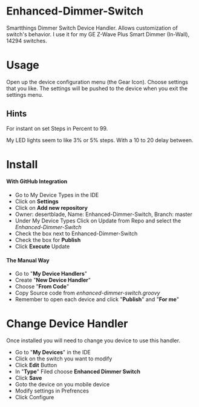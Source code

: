# Enhanced-Dimmer-Switch
Smartthings Dimmer Switch Device Handler. Allows customization of switch's behavior. I use it for my GE Z-Wave Plus Smart Dimmer (In-Wall), 14294 switches.

# Usage
Open up the device configuration menu (the Gear Icon).  Choose settings that you like.  The settings will be pushed to the device when you exit the settings menu.

## Hints

For instant on set Steps in Percent to 99.

My LED lights seem to like 3% or 5% steps. With a 10 to 20 delay between.

# Install

#### With GitHub Integration

 * Go to My Device Types in the IDE
 * Click on **Settings**
 * Click on **Add new repository**
 * Owner: desertblade, Name: Enhanced-Dimmer-Switch, Branch: master
 * Under My Device Types Click on Update from Repo and select the *Enhanced-Dimmer-Switch*
 * Check the box next to Enhanced-Dimmer-Switch
 * Check the box for **Publish**
 * Click **Execute** Update
    
    
#### The Manual Way
 * Go to "**My Device Handlers**"
 * Create "**New Device Handler**"
 * Choose "**From Code**"
 * Copy Source code from *enhanced-dimmer-switch.groovy*
 * Remember to open each device and click "**Publish**" and "**For me**"
 
# Change Device Handler
Once installed you will need to change you device to use this handler.

 * Go to "**My Devices**" in the IDE
 * Click on the switch you want to modify
 * Click **Edit** Button
 * In "**Type**" Filed choose **Enhanced Dimmer Switch**
 * Click **Save**
 * Goto the device on you mobile device
 * Modify settings in Prefrences
 * Click Configure
 
 


